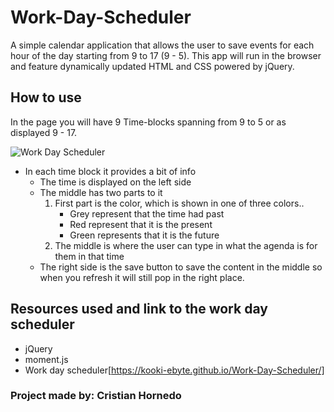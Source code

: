 # Work-Day-Scheduler

A simple calendar application that allows the user to save events for each hour of the day starting from 9 to 17 (9 - 5). This app will run in the browser and feature dynamically updated HTML and CSS powered by jQuery.

## How to use

In the page you will have 9 Time-blocks spanning from 9 to 5 or as displayed 9 - 17.

![Work Day Scheduler](WorkDayScheduler.png)

- In each time block it provides a bit of info
  - The time is displayed on the left side
  - The middle has two parts to it
    1. First part is the color, which is shown in one of three colors..
       - Grey represent that the time had past
       - Red represent that it is the present
       - Green represents that it is the future
    2. The middle is where the user can type in what the agenda is for them in that time
  - The right side is the save button to save the content in the middle so when you refresh it will still pop in the right place.

## Resources used and link to the work day scheduler

- jQuery
- moment.js
- Work day scheduler[https://kooki-ebyte.github.io/Work-Day-Scheduler/]

### Project made by: Cristian Hornedo
